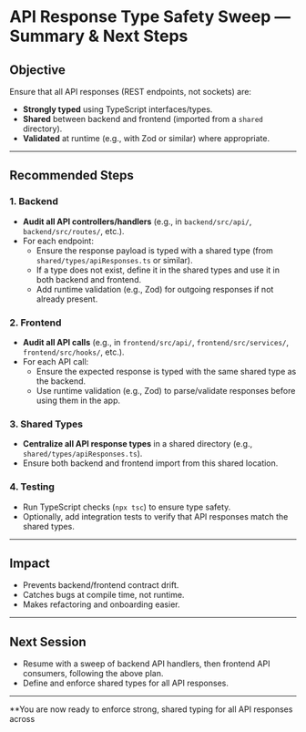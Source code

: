 # API Response Type Safety Sweep — Summary & Next Steps

## Objective
Ensure that all API responses (REST endpoints, not sockets) are:
- **Strongly typed** using TypeScript interfaces/types.
- **Shared** between backend and frontend (imported from a `shared` directory).
- **Validated** at runtime (e.g., with Zod or similar) where appropriate.

---

## Recommended Steps

### 1. Backend
- **Audit all API controllers/handlers** (e.g., in `backend/src/api/`, `backend/src/routes/`, etc.).
- For each endpoint:
  - Ensure the response payload is typed with a shared type (from `shared/types/apiResponses.ts` or similar).
  - If a type does not exist, define it in the shared types and use it in both backend and frontend.
  - Add runtime validation (e.g., Zod) for outgoing responses if not already present.

### 2. Frontend
- **Audit all API calls** (e.g., in `frontend/src/api/`, `frontend/src/services/`, `frontend/src/hooks/`, etc.).
- For each API call:
  - Ensure the expected response is typed with the same shared type as the backend.
  - Use runtime validation (e.g., Zod) to parse/validate responses before using them in the app.

### 3. Shared Types
- **Centralize all API response types** in a shared directory (e.g., `shared/types/apiResponses.ts`).
- Ensure both backend and frontend import from this shared location.

### 4. Testing
- Run TypeScript checks (`npx tsc`) to ensure type safety.
- Optionally, add integration tests to verify that API responses match the shared types.

---

## Impact
- Prevents backend/frontend contract drift.
- Catches bugs at compile time, not runtime.
- Makes refactoring and onboarding easier.

---

## Next Session
- Resume with a sweep of backend API handlers, then frontend API consumers, following the above plan.
- Define and enforce shared types for all API responses.

---

**You are now ready to enforce strong, shared typing for all API responses across